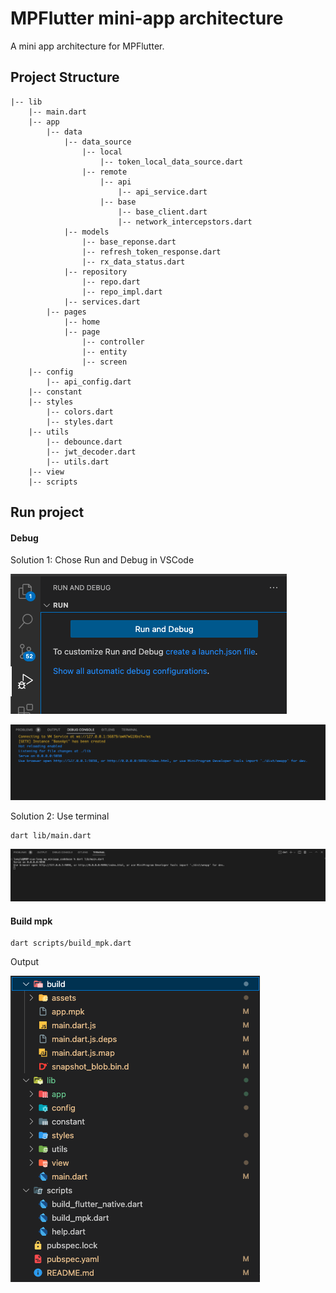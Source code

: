 # MPFlutter mini-app architecture

A mini app architecture for MPFlutter.

## Project Structure
```
|-- lib
    |-- main.dart
    |-- app
        |-- data
            |-- data_source
                |-- local
                    |-- token_local_data_source.dart
                |-- remote
                    |-- api
                        |-- api_service.dart
                    |-- base
                        |-- base_client.dart
                        |-- network_intercepstors.dart
            |-- models
                |-- base_reponse.dart
                |-- refresh_token_response.dart
                |-- rx_data_status.dart
            |-- repository
                |-- repo.dart
                |-- repo_impl.dart
            |-- services.dart
        |-- pages
            |-- home
            |-- page
                |-- controller
                |-- entity
                |-- screen
    |-- config
        |-- api_config.dart
    |-- constant
    |-- styles
        |-- colors.dart
        |-- styles.dart
    |-- utils
        |-- debounce.dart
        |-- jwt_decoder.dart
        |-- utils.dart
    |-- view
    |-- scripts
```

## Run project
#### Debug
Solution 1: Chose Run and Debug in VSCode

![image info](./assets/run_vscode.png)

![image info](./assets/debug_console.png)

Solution 2: Use terminal
```console
dart lib/main.dart
```
![image info](./assets/debug_terminal.png)

#### Build mpk
```console
dart scripts/build_mpk.dart
```
Output

![image info](./assets/mpk_output.png)
